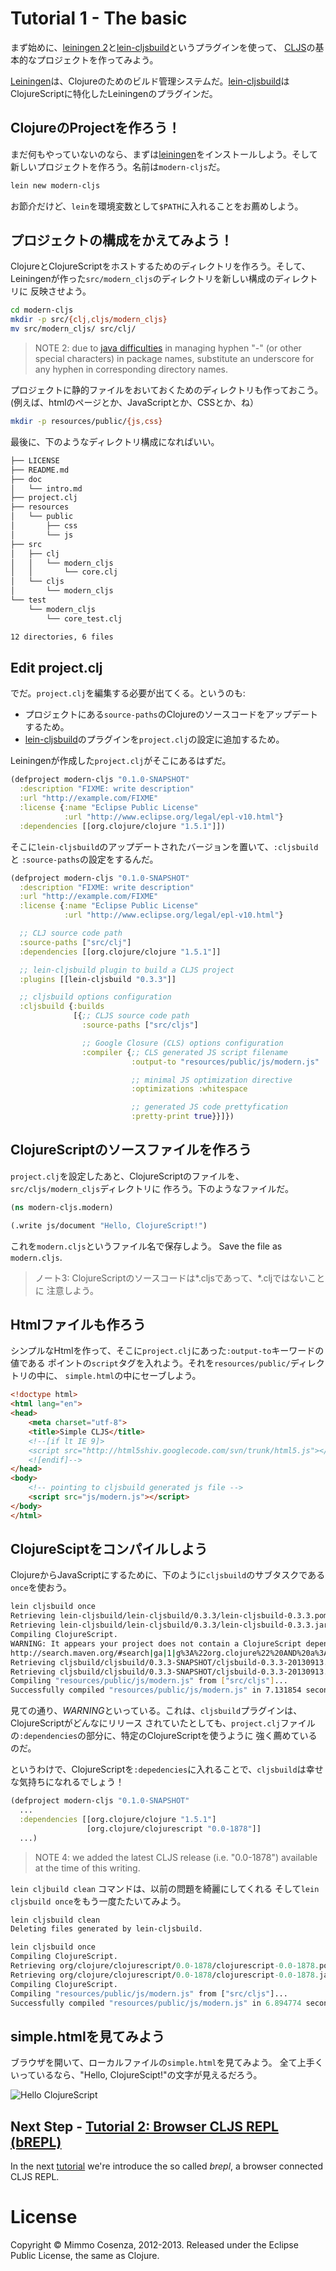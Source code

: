 # Tutorial 1 - The basic

まず始めに、[leiningen 2][2]と[lein-cljsbuild][3]というプラグインを使って、
[CLJS][1]の基本的なプロジェクトを作ってみよう。

[Leiningen][2]は、Clojureのためのビルド管理システムだ。[lein-cljsbuild][3]は
ClojureScriptに特化したLeiningenのプラグインだ。

## ClojureのProjectを作ろう！

まだ何もやっていないのなら、まずは[leiningen][2]をインストールしよう。そして
新しいプロジェクトを作ろう。名前は`modern-cljs`だ。

```bash
lein new modern-cljs
```

お節介だけど、`lein`を環境変数として`$PATH`に入れることをお薦めしよう。

## プロジェクトの構成をかえてみよう！

ClojureとClojureScriptをホストするためのディレクトリを作ろう。そして、
Leiningenが作った`src/modern_cljs`のディレクトリを新しい構成のディレクトリに
反映させよう。

```bash
cd modern-cljs
mkdir -p src/{clj,cljs/modern_cljs}
mv src/modern_cljs/ src/clj/
```

> NOTE 2: due to [java difficulties][4] in managing hyphen "-" (or other
> special characters) in package names, substitute an underscore for any hyphen
> in corresponding directory names.


プロジェクトに静的ファイルをおいておくためのディレクトリも作っておこう。
(例えば、htmlのページとか、JavaScriptとか、CSSとか、ね）

```bash
mkdir -p resources/public/{js,css}
```

最後に、下のようなディレクトリ構成になればいい。

```bash
├── LICENSE
├── README.md
├── doc
│   └── intro.md
├── project.clj
├── resources
│   └── public
│       ├── css
│       └── js
├── src
│   ├── clj
│   │   └── modern_cljs
│   │       └── core.clj
│   └── cljs
│       └── modern_cljs
└── test
    └── modern_cljs
        └── core_test.clj

12 directories, 6 files
```

## Edit project.clj

でだ。`project.clj`を編集する必要が出てくる。というのも:


* プロジェクトにある`source-paths`のClojureのソースコードをアップデートするため。
* [lein-cljsbuild][3]のプラグインを`project.clj`の設定に追加するため。

Leiningenが作成した`project.clj`がそこにあるはずだ。

```clojure
(defproject modern-cljs "0.1.0-SNAPSHOT"
  :description "FIXME: write description"
  :url "http://example.com/FIXME"
  :license {:name "Eclipse Public License"
            :url "http://www.eclipse.org/legal/epl-v10.html"}
  :dependencies [[org.clojure/clojure "1.5.1"]])
```

そこに`lein-cljsbuild`のアップデートされたバージョンを置いて、`:cljsbuild`と
`:source-paths`の設定をするんだ。

```clojure
(defproject modern-cljs "0.1.0-SNAPSHOT"
  :description "FIXME: write description"
  :url "http://example.com/FIXME"
  :license {:name "Eclipse Public License"
            :url "http://www.eclipse.org/legal/epl-v10.html"}

  ;; CLJ source code path
  :source-paths ["src/clj"]
  :dependencies [[org.clojure/clojure "1.5.1"]]

  ;; lein-cljsbuild plugin to build a CLJS project
  :plugins [[lein-cljsbuild "0.3.3"]]

  ;; cljsbuild options configuration
  :cljsbuild {:builds
              [{;; CLJS source code path
                :source-paths ["src/cljs"]

                ;; Google Closure (CLS) options configuration
                :compiler {;; CLS generated JS script filename
                           :output-to "resources/public/js/modern.js"

                           ;; minimal JS optimization directive
                           :optimizations :whitespace

                           ;; generated JS code prettyfication
                           :pretty-print true}}]})
```

## ClojureScriptのソースファイルを作ろう

`project.clj`を設定したあと、ClojureScriptのファイルを、`src/cljs/modern_cljs`ディレクトリに
作ろう。下のようなファイルだ。

```clojure
(ns modern-cljs.modern)

(.write js/document "Hello, ClojureScript!")
```

これを`modern.cljs`というファイル名で保存しよう。
Save the file as `modern.cljs`.

> ノート3: ClojureScriptのソースコードは*.cljsであって、*.cljではないことに
> 注意しよう。

## Htmlファイルも作ろう

シンプルなHtmlを作って、そこに`project.clj`にあった`:output-to`キーワードの値である
ポイントの`script`タグを入れよう。それを`resources/public/`ディレクトリの中に、
`simple.html`の中にセーブしよう。

```html
<!doctype html>
<html lang="en">
<head>
    <meta charset="utf-8">
    <title>Simple CLJS</title>
    <!--[if lt IE 9]>
    <script src="http://html5shiv.googlecode.com/svn/trunk/html5.js"></script>
    <![endif]-->
</head>
<body>
    <!-- pointing to cljsbuild generated js file -->
    <script src="js/modern.js"></script>
</body>
</html>
```

## ClojureSciptをコンパイルしよう

ClojureからJavaScriptにするために、下のように`cljsbuild`のサブタスクである
`once`を使おう。

```bash
lein cljsbuild once
Retrieving lein-cljsbuild/lein-cljsbuild/0.3.3/lein-cljsbuild-0.3.3.pom from clojars
Retrieving lein-cljsbuild/lein-cljsbuild/0.3.3/lein-cljsbuild-0.3.3.jar from clojars
Compiling ClojureScript.
WARNING: It appears your project does not contain a ClojureScript dependency. One will be provided for you by lein-cljsbuild, but it is strongly recommended that you add your own.  You can find a list of all ClojureScript releases here:
http://search.maven.org/#search|ga|1|g%3A%22org.clojure%22%20AND%20a%3A%22clojurescript%22
Retrieving cljsbuild/cljsbuild/0.3.3-SNAPSHOT/cljsbuild-0.3.3-20130913.125809-2.pom from clojars
Retrieving cljsbuild/cljsbuild/0.3.3-SNAPSHOT/cljsbuild-0.3.3-20130913.125809-2.jar from clojars
Compiling "resources/public/js/modern.js" from ["src/cljs"]...
Successfully compiled "resources/public/js/modern.js" in 7.131854 seconds.
```

見ての通り、*WARNING*といっている。これは、`cljsbuild`プラグインは、ClojureScriptがどんなにリリース
されていたとしても、`project.clj`ファイルの`:dependencies`の部分に、特定のClojureScriptを使うように
強く薦めているのだ。

というわけで、ClojureScriptを`:depedencies`に入れることで、`cljsbuild`は幸せな気持ちになれるでしょう！

```clj
(defproject modern-cljs "0.1.0-SNAPSHOT"
  ...
  :dependencies [[org.clojure/clojure "1.5.1"]
                 [org.clojure/clojurescript "0.0-1878"]]
  ...)
```

> NOTE 4: we added the latest CLJS release (i.e. "0.0-1878") available
> at the time of this writing.

`lein cljbuild clean` コマンドは、以前の問題を綺麗にしてくれる
そして`lein cljsbuild once`をもう一度たたいてみよう。

```clj
lein cljsbuild clean
Deleting files generated by lein-cljsbuild.
```

```clj
lein cljsbuild once
Compiling ClojureScript.
Retrieving org/clojure/clojurescript/0.0-1878/clojurescript-0.0-1878.pom from central
Retrieving org/clojure/clojurescript/0.0-1878/clojurescript-0.0-1878.jar from central
Compiling ClojureScript.
Compiling "resources/public/js/modern.js" from ["src/cljs"]...
Successfully compiled "resources/public/js/modern.js" in 6.894774 seconds.
```

## simple.htmlを見てみよう

ブラウザを開いて、ローカルファイルの`simple.html`を見てみよう。
全て上手くいっているなら、"Hello, ClojureScipt!"の文字が見えるだろう。

![Hello ClojureScript][5]

## Next Step - [Tutorial 2: Browser CLJS REPL (bREPL)][6]

In the next [tutorial][6] we're introduce the so called *brepl*, a browser
connected CLJS REPL.

# License

Copyright © Mimmo Cosenza, 2012-2013. Released under the Eclipse Public
License, the same as Clojure.

[1]: https://github.com/clojure/clojurescript.git
[2]: https://github.com/technomancy/leiningen
[3]: https://github.com/emezeske/lein-cljsbuild.git
[4]: http://docs.oracle.com/javase/specs/jls/se7/html/jls-6.html
[5]: https://raw.github.com/magomimmo/modern-cljs/master/doc/images/hellocljs.png
[6]: https://github.com/magomimmo/modern-cljs/blob/master/doc/tutorial-02.md
